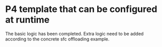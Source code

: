 # P4 template that can be configured at runtime

The basic logic has been completed. Extra logic need to be added according to the concrete sfc offloading example.